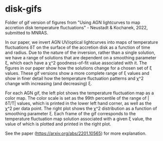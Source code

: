 # disk-gifs
Folder of gif version of figures from "Using AGN lightcurves to map accretion disk temperature fluctuations" - Neustadt &amp; Kochanek, 2022, submitted to MNRAS.

In our paper, we invert AGN UV/optical lightcurves into maps of temperature fluctuations &delta;T on the surface of the accretion disk as a function of time and radius.  Due to the nature of the inversion, rather than a single solution, we have a range of solutions that are dependent on a smoothing parameter &xi;, which each have a &chi;^2 goodness-of-fit value associated with it.  The figures in our paper show how the solutions change for a chosen set of &xi; values. These gif versions show a more complete range of &xi; values and show in finer detail how the temperature fluctuation patterns and &chi;^2 change with increasing (and decreasing) &xi;.  

For each AGN gif, the left plot shows the temperature fluctuation map as a color map.  The color scale is set as the 99th percentile of the range of |&delta;T/T| values, which is printed in the lower left hand corner, as well as the &chi;^2 per data point.  The right plot shows the &chi;^2 distribution as a function of smoothing parameter &xi;.  Each frame of the gif corresponds to the temperature fluctuation map solution associated with a given &xi; value, the value of which is plotted and printed in the right plot. 

See the paper (https://arxiv.org/abs/2201.10565) for more explanation.
